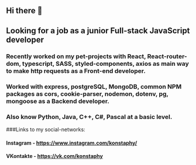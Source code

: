 ## Hi there 👋

## Looking for a job as a junior Full-stack JavaScript developer

### Recently worked on my pet-projects with React, React-router-dom, typescript, SASS, styled-components, axios as main way to make http requests as a Front-end developer.
### Worked with express, postgreSQL, MongoDB, common NPM packages as cors, cookie-parser, nodemon, dotenv, pg, mongoose as a Backend developer.

### Also know Python, Java, C++, C#, Pascal at a basic level.

###Links to my social-networks:

#### Instagram - https://www.instagram.com/konstaphy/
#### VKontakte - https://vk.com/konstaphy
